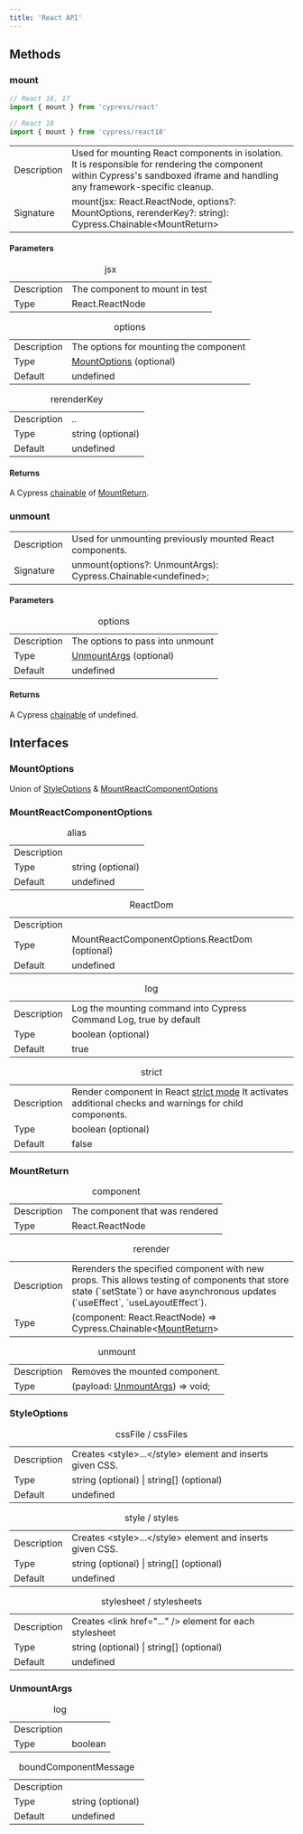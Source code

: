 ```yaml
---
title: 'React API'
---
```


## Methods

### mount

```js
// React 16, 17
import { mount } from 'cypress/react'

// React 18
import { mount } from 'cypress/react18'
```

<table class="api-table">
  <tr>
    <td>Description</td>
    <td>
      Used for mounting React components in isolation. It is
      responsible for rendering the component within Cypress's sandboxed iframe and
      handling any framework-specific cleanup.
    </td>  
  </tr>
  <tr>
    <td>Signature</td>
    <td>mount(jsx: React.ReactNode, options?: MountOptions, rerenderKey?: string): Cypress.Chainable&lt;MountReturn&gt;</td>
  </tr>
</table>

#### Parameters

<table class="api-table">
  <caption>jsx</caption>
  <tr>
    <td>Description</td>
    <td>The component to mount in test</td>
  </tr>
  <tr>
    <td>Type</td>
    <td>React.ReactNode</td>
  </tr>
</table>

<table class="api-table">  
  <caption>options</caption>
  <tr>
    <td>Description</td>
    <td>The options for mounting the component</td>
  </tr>
  <tr>
    <td>Type</td>
    <td> <a href="#MountOptions">MountOptions</a> (optional)</td>
  </tr>
  <tr>
    <td>Default</td>
    <td>undefined</td>
  </tr>
</table>

<table class="api-table">
  <caption>rerenderKey</caption>
  <tr>
    <td>Description</td>
    <td>..</td>
  </tr>
  <tr>
    <td>Type</td>
    <td>string (optional)</td>
  </tr>
  <tr>
    <td>Default</td>
    <td>undefined</td>
  </tr>
</table>

#### Returns

A Cypress
[chainable](/guides/core-concepts/introduction-to-cypress#Chains-of-Commands) of
[MountReturn](#MountReturn).

### unmount

<table class="api-table">
  <tr>
    <td>Description</td>
    <td>
      Used for unmounting previously mounted React components.
    </td>  
  </tr>
  <tr>
    <td>Signature</td>
    <td>unmount(options?: UnmountArgs): Cypress.Chainable&lt;undefined&gt;;</td>
  </tr>
</table>

#### Parameters

<table class="api-table">
  <caption>options</caption>
  <tr>
    <td>Description</td>
    <td>The options to pass into unmount</td>
  </tr>
  <tr>
    <td>Type</td>
    <td><a href="#UnmountArgs">UnmountArgs</a> (optional)</td>
  </tr>
  <tr>
    <td>Default</td>
    <td>undefined</td>
  </tr>
</table>

#### Returns

A Cypress
[chainable](/guides/core-concepts/introduction-to-cypress#Chains-of-Commands) of
undefined.

## Interfaces

### MountOptions

Union of [StyleOptions](#StyleOptions) &
[MountReactComponentOptions](#MountReactComponentOptions)

### MountReactComponentOptions

<table class="api-table">
  <caption>alias</caption>
  <tr>
    <td>Description</td>
    <td></td>
  </tr>
  <tr>
    <td>Type</td>
    <td>string (optional)</td>
  </tr>
  <tr>
    <td>Default</td>
    <td>undefined</td>
  </tr>
</table>

<table class="api-table">
  <caption>ReactDom</caption>
  <tr>
    <td>Description</td>
    <td></td>
  </tr>
  <tr>
    <td>Type</td>
    <td>MountReactComponentOptions.ReactDom (optional)</td>
  </tr>
  <tr>
    <td>Default</td>
    <td>undefined</td>
  </tr>
</table>

<table class="api-table">
  <caption>log</caption>
  <tr>
    <td>Description</td>
    <td>Log the mounting command into Cypress Command Log, true by default</td>
  </tr>
  <tr>
    <td>Type</td>
    <td>boolean (optional)</td>
  </tr>
  <tr>
    <td>Default</td>
    <td>true</td>
  </tr>
</table>

<table class="api-table">
  <caption>strict</caption>
  <tr>
    <td>Description</td>
    <td> Render component in React <a href="https://reactjs.org/docs/strict-mode.html">strict mode</a>
    It activates additional checks and warnings for child components.</td>
  </tr>
  <tr>
    <td>Type</td>
    <td>boolean (optional)</td>
  </tr>
  <tr>
    <td>Default</td>
    <td>false</td>
  </tr>
</table>

### MountReturn

<table class="api-table">
  <caption>component</caption>
  <tr>
    <td>Description</td>
    <td>The component that was rendered</td>
  </tr>
  <tr>
    <td>Type</td>
    <td>React.ReactNode</td>
  </tr>
</table>

<table class="api-table">
  <caption>rerender</caption>
  <tr>
    <td>Description</td>
    <td>Rerenders the specified component with new props. This allows testing of components that store state (`setState`) or have asynchronous updates (`useEffect`, `useLayoutEffect`).</td>
  </tr>
  <tr>
    <td>Type</td>
    <td>(component: React.ReactNode) => Cypress.Chainable&lt;<a href="#MountReturn">MountReturn</a>&gt;</td>
  </tr>
</table>

<table class="api-table">
  <caption>unmount</caption>
  <tr>
    <td>Description</td>
    <td>Removes the mounted component.</td>
  </tr>
  <tr>
    <td>Type</td>
    <td>(payload: <a href="#UnmountArgs">UnmountArgs</a>) => void;</td>
  </tr>
</table>

### StyleOptions

<table class="api-table">
  <caption>cssFile / cssFiles</caption>
  <tr>
    <td>Description</td>
    <td>Creates &lt;style&gt;...&lt;/style&gt; element and inserts given CSS.</td>
  </tr>
  <tr>
    <td>Type</td>
    <td>string (optional) | string[] (optional)</td>
  </tr>
  <tr>
    <td>Default</td>
    <td>undefined</td>
  </tr>
</table>

<table class="api-table">
  <caption>style / styles</caption>
  <tr>
    <td>Description</td>
    <td>Creates &lt;style&gt;...&lt;/style&gt; element and inserts given CSS.</td>
  </tr>
  <tr>
    <td>Type</td>
    <td>string (optional) | string[] (optional)</td>
  </tr>
  <tr>
    <td>Default</td>
    <td>undefined</td>
  </tr>
</table>

<table class="api-table">
  <caption>stylesheet / stylesheets</caption>
  <tr>
    <td>Description</td>
    <td>Creates &lt;link href="..." /&gt; element for each stylesheet</td>
  </tr>
  <tr>
    <td>Type</td>
    <td>string (optional) | string[] (optional)</td>
  </tr>
  <tr>
    <td>Default</td>
    <td>undefined</td>
  </tr>
</table>

### UnmountArgs

<table class="api-table">
  <caption>log</caption>
  <tr>
    <td>Description</td>
    <td></td>
  </tr>
  <tr>
    <td>Type</td>
    <td>boolean</td>
  </tr>
</table>

<table class="api-table">
  <caption>boundComponentMessage</caption>
  <tr>
    <td>Description</td>
    <td></td>
  </tr>
  <tr>
    <td>Type</td>
    <td>string (optional)</td>
  </tr>
  <tr>
    <td>Default</td>
    <td>undefined</td>
  </tr>
</table>

